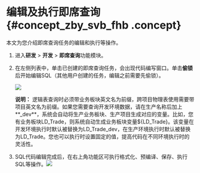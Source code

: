 # 编辑及执行即席查询 {#concept_zby_svb_fhb .concept}

本文为您介绍即席查询任务的编辑和执行等操作。

1.  进入**研发** \> **开发** \> **即席查询**功能模块。
2.  在左侧列表中，单击已创建的即席查询任务，会出现代码编写窗口。单击**偷锁**后开始编辑SQL（其他用户创建的任务，编辑之前需要先偷锁）。

    ![](http://static-aliyun-doc.oss-cn-hangzhou.aliyuncs.com/assets/img/149654/155599250441593_zh-CN.png)

    **说明：** 逻辑表查询时必须带业务板块英文名为前缀，跨项目物理表使用需要带项目英文名为前缀。如果您需要查询开发环境数据，请在生产名称后加上**\_dev**，系统会自动将生产业务板块、生产项目生成对应的变量。比如，您有业务板块LD\_Trade，则系统自动生成业务板块变量$\{LD\_Trade\}。该变量在开发环境执行时默认被替换为LD\_Trade\_dev，在生产环境执行时默认被替换为LD\_Trade。您也可以执行时设置固定的值，提高代码在不同环境执行时的灵活性。

3.  SQL代码编辑完成后，在右上角功能区可执行格式化、预编译、保存、执行SQL等操作。![](http://static-aliyun-doc.oss-cn-hangzhou.aliyuncs.com/assets/img/149654/155599250441595_zh-CN.png)

